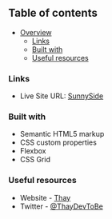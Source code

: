 ## Table of contents

- [Overview](#overview)
  - [Links](#links)
  - [Built with](#built-with)
  - [Useful resources](#useful-resources)

### Links

- Live Site URL: [SunnySide](https://sunnyside-zeta.vercel.app)

### Built with

- Semantic HTML5 markup
- CSS custom properties
- Flexbox
- CSS Grid


### Useful resources

- Website - [Thay](https://thaydev.xyz)
- Twitter - [@ThayDevToBe](https://www.twitter.com/ThayDevToBe)
